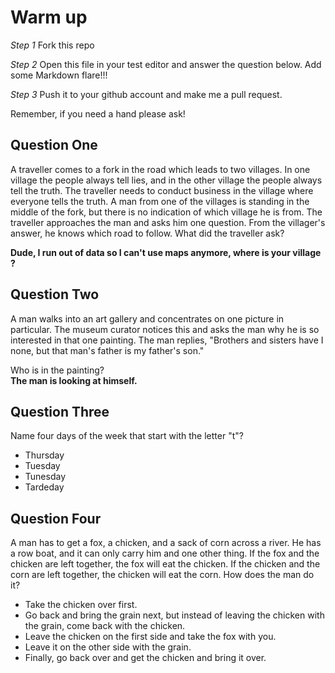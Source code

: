 # Warm up

_Step 1_
Fork this repo

_Step 2_
Open this file in your test editor and answer the question below. Add some Markdown flare!!!

_Step 3_
Push it to your github account and make me a pull request.

Remember, if you need a hand please ask!


## Question One
A traveller comes to a fork in the road which leads to two villages. In one village the people always tell lies, and in the other village the people always tell the truth. The traveller needs to conduct business in the village where everyone tells the truth. A man from one of the villages is standing in the middle of the fork, but there is no indication of which village he is from. The traveller approaches the man and asks him one question. From the villager's answer, he knows which road to follow. What did the traveller ask?
  
  __Dude, I run out of data so I can't use maps anymore, where is your village ?__  

## Question Two
A man walks into an art gallery and concentrates on one picture in particular. The museum curator notices this and asks the man why he is so interested in that one painting. The man replies, "Brothers and sisters have I none, but that man's father is my father's son."

Who is in the painting?  
__The man is looking at himself.__  


## Question Three
Name four days of the week that start with the letter "t"?  
- Thursday 
- Tuesday
- Tunesday 
- Tardeday

## Question Four
A man has to get a fox, a chicken, and a sack of corn across a river. He has a row boat, and it can only carry him and one other thing. If the fox and the chicken are left together, the fox will eat the chicken. If the chicken and the corn are left together, the chicken will eat the corn. How does the man do it?  

- Take the chicken over first.
- Go back and bring the grain next, but instead of leaving the chicken with the grain, come back with the chicken.
- Leave the chicken on the first side and take the fox with you.
- Leave it on the other side with the grain.
- Finally, go back over and get the chicken and bring it over.